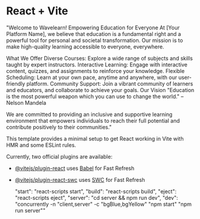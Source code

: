 # React + Vite
"Welcome to Wavelearn!
Empowering Education for Everyone
At [Your Platform Name], we believe that education is a fundamental right and a powerful tool for personal and societal transformation. Our mission is to make high-quality learning accessible to everyone, everywhere.

What We Offer
Diverse Courses: Explore a wide range of subjects and skills taught by expert instructors.
Interactive Learning: Engage with interactive content, quizzes, and assignments to reinforce your knowledge.
Flexible Scheduling: Learn at your own pace, anytime and anywhere, with our user-friendly platform.
Community Support: Join a vibrant community of learners and educators, and collaborate to achieve your goals.
Our Vision
"Education is the most powerful weapon which you can use to change the world." – Nelson Mandela

We are committed to providing an inclusive and supportive learning environment that empowers individuals to reach their full potential and contribute positively to their communities."



This template provides a minimal setup to get React working in Vite with HMR and some ESLint rules.

Currently, two official plugins are available:

- [@vitejs/plugin-react](https://github.com/vitejs/vite-plugin-react/blob/main/packages/plugin-react/README.md) uses [Babel](https://babeljs.io/) for Fast Refresh
- [@vitejs/plugin-react-swc](https://github.com/vitejs/vite-plugin-react-swc) uses [SWC](https://swc.rs/) for Fast Refresh


  "start": "react-scripts start",
    "build": "react-scripts build",
    "eject": "react-scripts eject",
    "server": "cd server && npm run dev",
    "dev": "concurrently -n \"client,server\" -c \"bgBlue,bgYellow\" \"npm start\" \"npm run server\""
